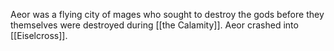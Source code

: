 Aeor was a flying city of mages who sought to destroy the gods before they themselves were destroyed during [[the Calamity]]. Aeor crashed into [[Eiselcross]].
